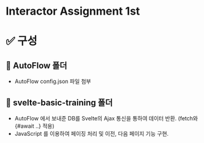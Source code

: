 # Interactor Assignment 1st

# ✅ 구성

## 🧩 AutoFlow 폴더
- AutoFlow config.json 파일 첨부

## 🧩 svelte-basic-training 폴더 
- AutoFlow 에서 보내준 DB를 Svelte의 Ajax 통신을 통하여 데이터 반환.
(fetch와 {#await ..} 적용)
- JavaScript 를 이용하여 페이징 처리 및 이전, 다음 페이지 기능 구현.
